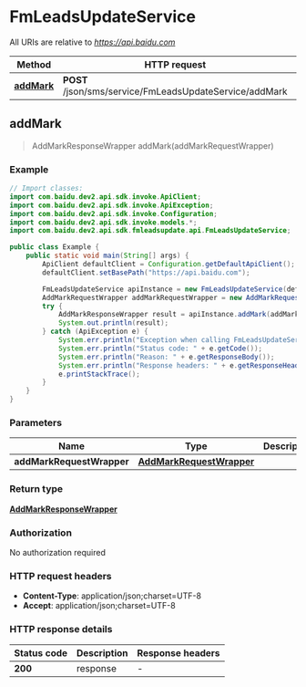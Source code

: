 # FmLeadsUpdateService

All URIs are relative to *https://api.baidu.com*

Method | HTTP request | Description
------------- | ------------- | -------------
[**addMark**](FmLeadsUpdateService.md#addMark) | **POST** /json/sms/service/FmLeadsUpdateService/addMark | 



## addMark

> AddMarkResponseWrapper addMark(addMarkRequestWrapper)



### Example

```java
// Import classes:
import com.baidu.dev2.api.sdk.invoke.ApiClient;
import com.baidu.dev2.api.sdk.invoke.ApiException;
import com.baidu.dev2.api.sdk.invoke.Configuration;
import com.baidu.dev2.api.sdk.invoke.models.*;
import com.baidu.dev2.api.sdk.fmleadsupdate.api.FmLeadsUpdateService;

public class Example {
    public static void main(String[] args) {
        ApiClient defaultClient = Configuration.getDefaultApiClient();
        defaultClient.setBasePath("https://api.baidu.com");

        FmLeadsUpdateService apiInstance = new FmLeadsUpdateService(defaultClient);
        AddMarkRequestWrapper addMarkRequestWrapper = new AddMarkRequestWrapper(); // AddMarkRequestWrapper | 
        try {
            AddMarkResponseWrapper result = apiInstance.addMark(addMarkRequestWrapper);
            System.out.println(result);
        } catch (ApiException e) {
            System.err.println("Exception when calling FmLeadsUpdateService#addMark");
            System.err.println("Status code: " + e.getCode());
            System.err.println("Reason: " + e.getResponseBody());
            System.err.println("Response headers: " + e.getResponseHeaders());
            e.printStackTrace();
        }
    }
}
```

### Parameters


Name | Type | Description  | Notes
------------- | ------------- | ------------- | -------------
 **addMarkRequestWrapper** | [**AddMarkRequestWrapper**](AddMarkRequestWrapper.md)|  |

### Return type

[**AddMarkResponseWrapper**](AddMarkResponseWrapper.md)

### Authorization

No authorization required

### HTTP request headers

- **Content-Type**: application/json;charset=UTF-8
- **Accept**: application/json;charset=UTF-8


### HTTP response details
| Status code | Description | Response headers |
|-------------|-------------|------------------|
| **200** | response |  -  |

